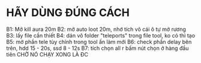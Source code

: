 # HÃY DÙNG ĐÚNG CÁCH

B1: Mở kill aura 20m 
B2: mở auto loot 20m, nhớ tích vô cái ô tự mở rương 
B3: lấy file cần thiết 
B4: dán vô folder "teleports" trong file tool, ko có thì tạo
B5: mở phần tele tùy chỉnh trong tool ấn làm mới
B6: check phần delay bên trên, hdd 15 - 20s, ssd 8 - 12s
B7: tích chọn all r bấm nút chọn ở hàng đầu tiên 
CHỜ NÓ CHẠY XONG LÀ ĐC 

